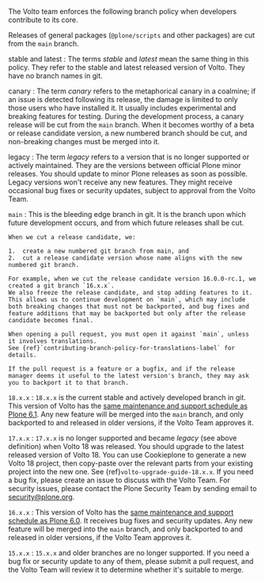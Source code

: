 The Volto team enforces the following branch policy when developers contribute to its core.

Releases of general packages (`@plone/scripts` and other packages) are cut from the `main` branch.

stable and latest
:   The terms _stable_ and _latest_ mean the same thing in this policy.
    They refer to the stable and latest released version of Volto.
    They have no branch names in git.

canary
:   The term _canary_ refers to the metaphorical canary in a coalmine; if an issue is detected following its release, the damage is limited to only those users who have installed it.
    It usually includes experimental and breaking features for testing.
    During the development process, a canary release will be cut from the `main` branch.
    When it becomes worthy of a beta or release candidate version, a new numbered branch should be cut, and non-breaking changes must be merged into it.

legacy
:   The term _legacy_ refers to a version that is no longer supported or actively maintained.
    They are the versions between official Plone minor releases.
    You should update to minor Plone releases as soon as possible.
    Legacy versions won't receive any new features.
    They might receive occasional bug fixes or security updates, subject to approval from the Volto Team.

`main`
:   This is the bleeding edge branch in git.
    It is the branch upon which future development occurs, and from which future releases shall be cut.

    When we cut a release candidate, we:

    1.  create a new numbered git branch from main, and
    2.  cut a release candidate version whose name aligns with the new numbered git branch.

    For example, when we cut the release candidate version 16.0.0-rc.1, we created a git branch `16.x.x`.
    We also freeze the release candidate, and stop adding features to it.
    This allows us to continue development on `main`, which may include both breaking changes that must not be backported, and bug fixes and feature additions that may be backported but only after the release candidate becomes final.

    When opening a pull request, you must open it against `main`, unless it involves translations.
    See {ref}`contributing-branch-policy-for-translations-label` for details.

    If the pull request is a feature or a bugfix, and if the release manager deems it useful to the latest version's branch, they may ask you to backport it to that branch.

`18.x.x`
:   `18.x.x` is the current stable and actively developed branch in git.
    This version of Volto has the [same maintenance and support schedule as Plone 6.1](https://plone.org/download/release-schedule).
    Any new feature will be merged into the `main` branch, and only backported to and released in older versions, if the Volto Team approves it.

`17.x.x`
:   `17.x.x` is no longer supported and became _legacy_ (see above definition) when Volto 18 was released.
    You should upgrade to the latest released version of Volto 18.
    You can use Cookieplone to generate a new Volto 18 project, then copy-paste over the relevant parts from your existing project into the new one.
    See {ref}`volto-upgrade-guide-18.x.x`.
    If you need a bug fix, please create an issue to discuss with the Volto Team.
    For security issues, please contact the Plone Security Team by sending email to security@plone.org.

`16.x.x`
:   This version of Volto has the [same maintenance and support schedule as Plone 6.0](https://plone.org/download/release-schedule).
    It receives bug fixes and security updates.
    Any new feature will be merged into the `main` branch, and only backported to and released in older versions, if the Volto Team approves it.

`15.x.x`
:   `15.x.x` and older branches are no longer supported.
    If you need a bug fix or security update to any of them, please submit a pull request, and the Volto Team will review it to determine whether it's suitable to merge.
